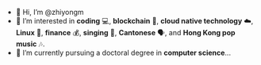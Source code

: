 - 👋 Hi, I’m @zhiyongm
- 👀 I’m interested in **coding** 💻, **blockchain** 🔗, **cloud native technology** ☁️, **Linux** 🐧, **finance** 💰, **singing** 🎤, **Cantonese** 🗣️, and **Hong Kong pop music** 🎶.
- 🌱 I’m currently pursuing a doctoral degree in **computer science**...

<!---
zhiyongm/zhiyongm is a ✨ special ✨ repository because its `README.md` (this file) appears on your GitHub profile.
You can click the Preview link to take a look at your changes.
--->
